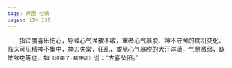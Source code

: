 ```yaml
---
tags: 病因 七情
pages: 134 135
---
```

&emsp;&emsp;指过度喜乐伤心，导致心气涣散不收，重者心气暴脱、神不守舍的病机变化。临床可见精神不集中，神志失常，狂乱，或见心气暴脱的大汗淋漓，气息微弱，脉微欲绝等症，如`《淮南子·精神训》`说：“大喜坠阳。”